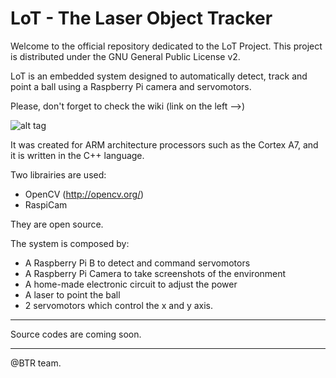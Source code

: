 # LoT - The Laser Object Tracker
Welcome to the official repository dedicated to the LoT Project.
This project is distributed under the GNU General Public License v2.

LoT is an embedded system designed to automatically detect, track and point a ball using a Raspberry Pi camera and servomotors.

Please, don't forget to check the wiki (link on the left -->)

![alt tag](https://cloud.githubusercontent.com/assets/10380160/7783192/2d01ef70-0139-11e5-8975-65940e033ab0.jpg)

It was created for ARM architecture processors such as the Cortex A7, and it is written in the C++ language.

Two librairies are used:
- OpenCV (http://opencv.org/)
- RaspiCam

They are open source.

The system is composed by:
- A Raspberry Pi B to detect and command servomotors
- A Raspberry Pi Camera to take screenshots of the environment
- A home-made electronic circuit to adjust the power
- A laser to point the ball
- 2 servomotors which control the x and y axis.

-----------------------------
Source codes are coming soon.

----------
@BTR team.

